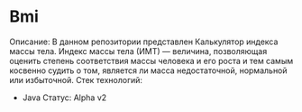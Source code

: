 # Bmi
Описание: В данном репозитории представлен Калькулятор индекса массы тела. Индекс массы тела (ИМТ) — величина, позволяющая оценить степень соответствия массы человека и его роста и тем самым косвенно судить о том, является ли масса недостаточной, нормальной или избыточной. 
Стек технологий:
* Java
Статус: Alpha v2
